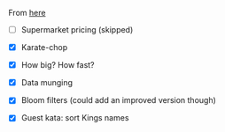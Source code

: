 From [here](http://codekata.com)

- [ ] Supermarket pricing (skipped)
- [x] Karate-chop
- [x] How big? How fast?
- [x] Data munging
- [x] Bloom filters (could add an improved version though)
- [x] Guest kata: sort Kings names

